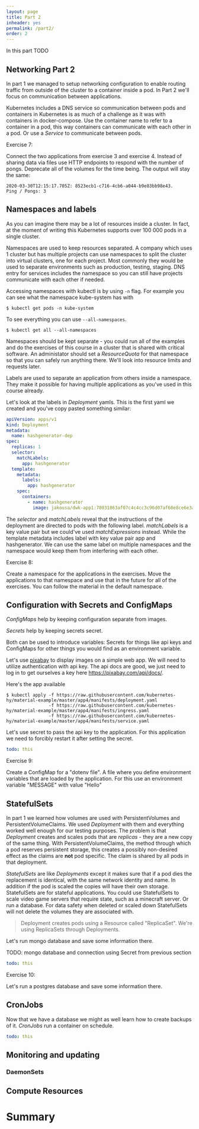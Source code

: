 ```yaml
---
layout: page
title: Part 2
inheader: yes
permalink: /part2/
order: 2
---
```


In this part TODO

## Networking Part 2 ##

In part 1 we managed to setup networking configuration to enable routing traffic from outside of the cluster to a container inside a pod. In Part 2 we'll focus on communication between applications.

Kubernetes includes a DNS service so communication between pods and containers in Kubernetes is as much of a challenge as it was with containers in docker-compose. Use the container name to refer to a container in a pod, this way containers can communicate with each other in a pod. Or use a *Service* to communicate between pods.

<div class="exercise" markdown="1">
Exercise 7:

Connect the two applications from exercise 3 and exercise 4. Instead of sharing data via files use HTTP endpoints to respond with the number of pongs. Deprecate all of the volumes for the time being. The output will stay the same:

```
2020-03-30T12:15:17.705Z: 8523ecb1-c716-4cb6-a044-b9e83bb98e43.
Ping / Pongs: 3
```
</div>

## Namespaces and labels ##

As you can imagine there may be a lot of resources inside a cluster. In fact, at the moment of writing this Kubernetes supports over 100 000 pods in a single cluster.

Namespaces are used to keep resources separated. A company which uses 1 cluster but has multiple projects can use namespaces to split the cluster into virtual clusters, one for each project. Most commonly they would be used to separate environments such as production, testing, staging. DNS entry for services includes the namespace so you can still have projects communicate with each other if needed.

Accessing namespaces with kubectl is by using `-n` flag. For example you can see what the namespace kube-system has with

```console
$ kubectl get pods -n kube-system 
```

To see everything you can use `--all-namespaces`.

```console
$ kubectl get all --all-namespaces
```

Namespaces should be kept separate - you could run all of the examples and do the exercises of this course in a cluster that is shared with critical software. An administator should set a *ResourceQuota* for that namespace so that you can safely run anything there. We'll look into resource limits and requests later.

Labels are used to separate an application from others inside a namespace. They make it possible for having multiple applications as you've used in this course already.

Let's look at the labels in *Deployment* yamls. This is the first yaml we created and you've copy pasted something similar:

```yml
apiVersion: apps/v1
kind: Deployment
metadata:
  name: hashgenerator-dep
spec:
  replicas: 1
  selector:
    matchLabels:
      app: hashgenerator
  template:
    metadata:
      labels:
        app: hashgenerator
    spec:
      containers:
        - name: hashgenerator
          image: jakousa/dwk-app1:78031863af07c4c4cc3c96d07af68e8ce6e3afba
```

The *selector* and *matchLabels* reveal that the instructions of the deployment are directed to pods with the following label. *matchLabels* is a key value pair but we could've used *matchExpressions* instead. While the template metadata includes label with key value pair app and hashgenerator. We can use the same label on multiple namespaces and the namespace would keep them from interfering with each other.

<div class="exercise" markdown="1">
Exercise 8:

Create a namespace for the applications in the exercises. Move the applications to that namespace and use that in the future for all of the exercises. You can follow the material in the default namespace.
</div>

## Configuration with Secrets and ConfigMaps ##

*ConfigMaps* help by keeping configuration separate from images. 

*Secrets* help by keeping secrets secret.

Both can be used to introduce variables: Secrets for things like api keys and ConfigMaps for other things you would find as an environment variable.

Let's use [pixabay](https://pixabay.com/) to display images on a simple web app. We will need to utilize authentication with api key.
The api docs are good, we just need to log in to get ourselves a key here https://pixabay.com/api/docs/.

Here's the app available
```console
$ kubectl apply -f https://raw.githubusercontent.com/kubernetes-hy/material-example/master/app4/manifests/deployment.yaml 
                -f https://raw.githubusercontent.com/kubernetes-hy/material-example/master/app4/manifests/ingress.yaml 
                -f https://raw.githubusercontent.com/kubernetes-hy/material-example/master/app4/manifests/service.yaml
```

Let's use secret to pass the api key to the application. For this application we need to forcibly restart it after setting the secret.

```yml
todo: this
```

<div class="exercise" markdown="1">
Exercise 9:

Create a ConfigMap for a "dotenv file". A file where you define environment variables that are loaded by the application.
For this use an environment variable "MESSAGE" with value "Hello" 
</div>

## StatefulSets ##

In part 1 we learned how volumes are used with PersistentVolumes and PersistentVolumeClaims. We used *Deployment* with them and everything worked well enough for our testing purposes. The problem is that *Deployment* creates and scales pods that are *replicas* - they are a new copy of the same thing. With PersistentVolumeClaims, the method through which a pod reserves persistent storage, this creates a possibly non-desired effect as the claims are **not** pod specific. The claim is shared by all pods in that deployment.

*StatefulSets* are like *Deployments* except it makes sure that if a pod dies the replacement is identical, with the same network identity and name. In addition if the pod is scaled the copies will have their own storage. StatefulSets are for stateful applications. You could use StatefulSets to scale video game servers that require state, such as a minecraft server. Or run a database. For data safety when deleted or scaled down StatefulSets will not delete the volumes they are associated with.

> Deployment creates pods using a Resource called "ReplicaSet". We're using ReplicaSets through Deployments.

Let's run mongo database and save some information there.

TODO: mongo database and connection using Secret from previous section
```yml
todo: this
```

<div class="exercise" markdown="1">
Exercise 10:

Let's run a postgres database and save some information there.
</div>

## CronJobs ##

Now that we have a database we might as well learn how to create backups of it. *CronJobs* run a container on schedule.

```yml
todo: this
```

## Monitoring and updating ##

### DaemonSets ###

## Compute Resources ##

# Summary #